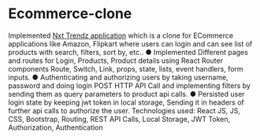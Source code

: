 # Ecommerce-clone

Implemented [Nxt Trendz application](https://nxttrendzsruthi.ccbp.tech/) which is a clone for ECommerce applications like
Amazon, Flipkart where users can login and can see list of products with search, filters, sort
by, etc..
● Implemented Different pages and routes for Login, Products, Product details using
React Router components Route, Switch, Link, props, state, lists, event handlers, form
inputs.
● Authenticating and authorizing users by taking username, password and doing login
POST HTTP API Call and implementing filters by sending them as query parameters
to product api calls.
● Persisted user login state by keeping jwt token in local storage, Sending it in headers
of further api calls to authorize the user.
Technologies used: React JS, JS, CSS, Bootstrap, Routing, REST API Calls, Local Storage,
JWT Token, Authorization, Authentication
